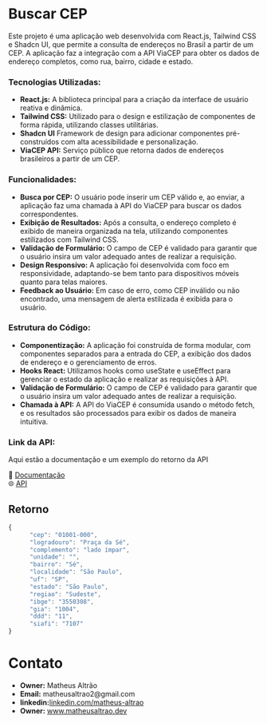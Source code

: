 <h1>Buscar CEP </h1>
<p>Este projeto é uma aplicação web desenvolvida com React.js, Tailwind CSS e Shadcn UI, que permite a consulta de endereços no Brasil a partir de um CEP. A aplicação faz a integração com a API ViaCEP para obter os dados de endereço completos, como rua, bairro, cidade e estado.</p>

<h3>Tecnologias Utilizadas:</h3>
<ul>
<li> <strong>React.js:</strong> A biblioteca principal para a criação da interface de usuário reativa e dinâmica.
 </li>

 <li> <strong>Tailwind CSS:</strong> Utilizado para o design e estilização de componentes de forma rápida, utilizando classes utilitárias.
 </li>

 <li> <strong>Shadcn UI</strong> Framework de design para adicionar componentes pré-construídos com alta acessibilidade e personalização.
 </li>

 <li> <strong>ViaCEP API:</strong> Serviço público que retorna dados de endereços brasileiros a partir de um CEP.
 </li>

</ul>

<h3>Funcionalidades:</h3>
<ul>
<li> <strong>Busca por CEP:</strong> O usuário pode inserir um CEP válido e, ao enviar, a aplicação faz uma chamada à API do ViaCEP para buscar os dados correspondentes.

 </li>

 <li> <strong>Exibição de Resultados:</strong> Após a consulta, o endereço completo é exibido de maneira organizada na tela, utilizando componentes estilizados com Tailwind CSS.
 </li>

 <li> <strong>Validação de Formulário:</strong>  O campo de CEP é validado para garantir que o usuário insira um valor adequado antes de realizar a requisição.
 </li>

 <li> <strong>Design Responsivo:</strong> A aplicação foi desenvolvida com foco em responsividade, adaptando-se bem tanto para dispositivos móveis quanto para telas maiores.
 </li>

 <li> <strong>Feedback ao Usuário:</strong> Em caso de erro, como CEP inválido ou não encontrado, uma mensagem de alerta estilizada é exibida para o usuário.
 </li>

</ul>

<h3>Estrutura do Código:</h3>
<ul>
<li> <strong>Componentização:</strong>  A aplicação foi construída de forma modular, com componentes separados para a entrada do CEP, a exibição dos dados de endereço e o gerenciamento de erros.

 </li>

 <li> <strong>Hooks React:</strong>  Utilizamos hooks como useState e useEffect para gerenciar o estado da aplicação e realizar as requisições à API.
 </li>

 <li> <strong>Validação de Formulário:</strong>  O campo de CEP é validado para garantir que o usuário insira um valor adequado antes de realizar a requisição.
 </li>

 <li> <strong>Chamada à API:</strong> A API do ViaCEP é consumida usando o método fetch, e os resultados são processados para exibir os dados de maneira intuitiva.
 </li>

</ul>

<h3>Link da API:</h3>
<p>Aqui estão a documentação e um exemplo do retorno da API</p>

📜 [Documentação](viacep.com.br/ws/01001000/json/)  
🌐 [API](viacep.com.br/ws/01001000/json/)

<h2>Retorno</h2>

```javascript
{
      "cep": "01001-000",
      "logradouro": "Praça da Sé",
      "complemento": "lado ímpar",
      "unidade": "",
      "bairro": "Sé",
      "localidade": "São Paulo",
      "uf": "SP",
      "estado": "São Paulo",
      "regiao": "Sudeste",
      "ibge": "3550308",
      "gia": "1004",
      "ddd": "11",
      "siafi": "7107"
}
```

<h1>Contato</h1>

<ul>
<li> <strong>Owner:</strong> Matheus Altrão </li>
<li> <strong>Email:</strong> matheusaltrao2@gmail.com </li>
<li> <strong>linkedin:</strong><a href='https://www.linkedin.com/in/matheus-altrao/'>linkedin.com/matheus-altrao</a></li>
<li> <strong>Owner:</strong>  <a href='https://www.matheusaltrao.dev/'>www.matheusaltrao.dev</a>
 </li>
</ul>
